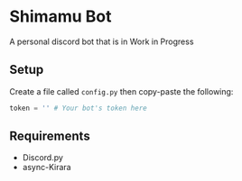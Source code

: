 # Shimamu Bot
A personal discord bot that is in Work in Progress

## Setup
Create a file called `config.py` then copy-paste the following:
```py
token = '' # Your bot's token here
```

## Requirements
- Discord.py
- async-Kirara

